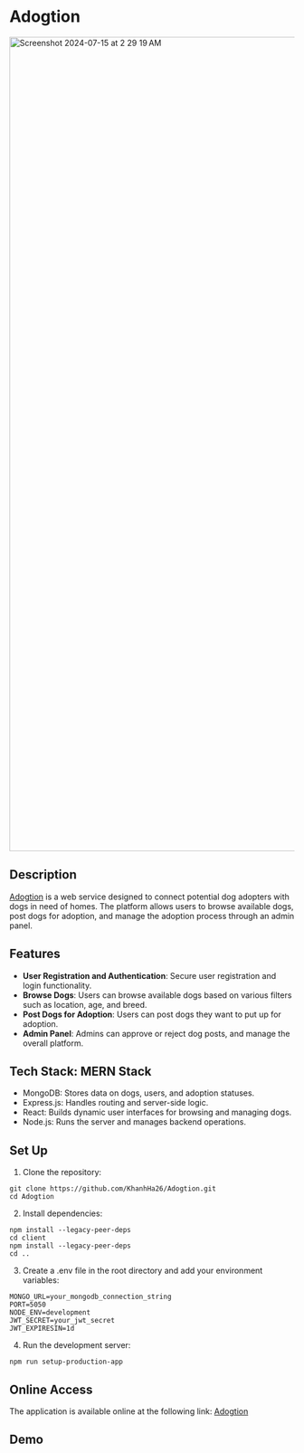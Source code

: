 # Adogtion 

<img width="1440" alt="Screenshot 2024-07-15 at 2 29 19 AM" src="https://github.com/user-attachments/assets/e6e5b67a-d09d-426f-94d9-fbd9a69f1a4f">

## Description
[Adogtion](https://adogtion.onrender.com/) is a web service designed to connect potential dog adopters with dogs in need of homes. The platform allows users to browse available dogs, post dogs for adoption, and manage the adoption process through an admin panel.

## Features
- **User Registration and Authentication**: Secure user registration and login functionality.
- **Browse Dogs**: Users can browse available dogs based on various filters such as location, age, and breed.
- **Post Dogs for Adoption**: Users can post dogs they want to put up for adoption.
- **Admin Panel**: Admins can approve or reject dog posts, and manage the overall platform.

## Tech Stack: MERN Stack
- MongoDB: Stores data on dogs, users, and adoption statuses.
- Express.js: Handles routing and server-side logic.
- React: Builds dynamic user interfaces for browsing and managing dogs.
- Node.js: Runs the server and manages backend operations.

## Set Up
1. Clone the repository:
   
  ```
  git clone https://github.com/KhanhHa26/Adogtion.git
  cd Adogtion
  ```

2. Install dependencies:

  ```
  npm install --legacy-peer-deps
  cd client
  npm install --legacy-peer-deps
  cd ..
  ```
  
3. Create a .env file in the root directory and add your environment variables:

  ```
  MONGO_URL=your_mongodb_connection_string
  PORT=5050
  NODE_ENV=development
  JWT_SECRET=your_jwt_secret
  JWT_EXPIRESIN=1d
   ```


4. Run the development server:

  ```
  npm run setup-production-app
  ```


## Online Access
The application is available online at the following link: [Adogtion](https://adogtion.onrender.com/)

## Demo

